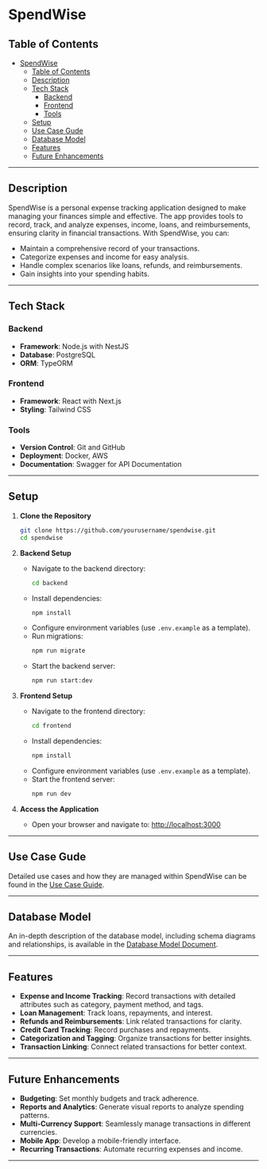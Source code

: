 # SpendWise

## Table of Contents
- [SpendWise](#spendwise)
  - [Table of Contents](#table-of-contents)
  - [Description](#description)
  - [Tech Stack](#tech-stack)
    - [Backend](#backend)
    - [Frontend](#frontend)
    - [Tools](#tools)
  - [Setup](#setup)
  - [Use Case Gude](#use-case-gude)
  - [Database Model](#database-model)
  - [Features](#features)
  - [Future Enhancements](#future-enhancements)

---

## Description
SpendWise is a personal expense tracking application designed to make managing your finances simple and effective. The app provides tools to record, track, and analyze expenses, income, loans, and reimbursements, ensuring clarity in financial transactions. With SpendWise, you can:
- Maintain a comprehensive record of your transactions.
- Categorize expenses and income for easy analysis.
- Handle complex scenarios like loans, refunds, and reimbursements.
- Gain insights into your spending habits.

---

## Tech Stack
### Backend
- **Framework**: Node.js with NestJS  
- **Database**: PostgreSQL  
- **ORM**: TypeORM  

### Frontend
- **Framework**: React with Next.js  
- **Styling**: Tailwind CSS  

### Tools
- **Version Control**: Git and GitHub  
- **Deployment**: Docker, AWS  
- **Documentation**: Swagger for API Documentation  

---

## Setup
1. **Clone the Repository**
   ```bash
   git clone https://github.com/yourusername/spendwise.git
   cd spendwise
   ```

2. **Backend Setup**
   - Navigate to the backend directory:  
     ```bash
     cd backend
     ```
   - Install dependencies:  
     ```bash
     npm install
     ```
   - Configure environment variables (use `.env.example` as a template).  
   - Run migrations:  
     ```bash
     npm run migrate
     ```
   - Start the backend server:  
     ```bash
     npm run start:dev
     ```

3. **Frontend Setup**
   - Navigate to the frontend directory:  
     ```bash
     cd frontend
     ```
   - Install dependencies:  
     ```bash
     npm install
     ```
   - Configure environment variables (use `.env.example` as a template).  
   - Start the frontend server:  
     ```bash
     npm run dev
     ```

4. **Access the Application**
   - Open your browser and navigate to: [http://localhost:3000](http://localhost:3000)

---

## Use Case Gude
Detailed use cases and how they are managed within SpendWise can be found in the [Use Case Guide](./docs/use_case_guide.md).

---

## Database Model
An in-depth description of the database model, including schema diagrams and relationships, is available in the [Database Model Document](./docs/database_models.md).

---

## Features
- **Expense and Income Tracking**: Record transactions with detailed attributes such as category, payment method, and tags.  
- **Loan Management**: Track loans, repayments, and interest.  
- **Refunds and Reimbursements**: Link related transactions for clarity.  
- **Credit Card Tracking**: Record purchases and repayments.  
- **Categorization and Tagging**: Organize transactions for better insights.  
- **Transaction Linking**: Connect related transactions for better context.  

---

## Future Enhancements
- **Budgeting**: Set monthly budgets and track adherence.  
- **Reports and Analytics**: Generate visual reports to analyze spending patterns.  
- **Multi-Currency Support**: Seamlessly manage transactions in different currencies.  
- **Mobile App**: Develop a mobile-friendly interface.  
- **Recurring Transactions**: Automate recurring expenses and income.  

---